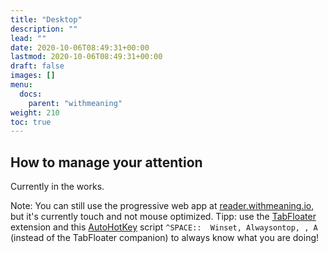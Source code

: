 ```yaml
---
title: "Desktop"
description: ""
lead: ""
date: 2020-10-06T08:49:31+00:00
lastmod: 2020-10-06T08:49:31+00:00
draft: false
images: []
menu:
  docs:
    parent: "withmeaning"
weight: 210
toc: true
---
```


## How to manage your attention

Currently in the works.

Note: You can still use the progressive web app at [reader.withmeaning.io](https://reader.withmeaning.io), but it's currently touch and not mouse optimized. Tipp: use the [TabFloater](https://chrome.google.com/webstore/detail/tabfloater-picture-in-pic/iojgbjjdoanmhcmmihbapiejfbbadhjd) extension and this [AutoHotKey](https://www.autohotkey.com/) script `^SPACE::  Winset, Alwaysontop, , A` (instead of the TabFloater companion) to always know what you are doing!
